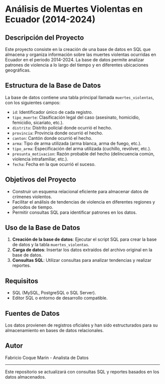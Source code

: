 
# Análisis de Muertes Violentas en Ecuador (2014-2024)

## Descripción del Proyecto
Este proyecto consiste en la creación de una base de datos en SQL que almacena y organiza información sobre las muertes violentas ocurridas en Ecuador en el periodo 2014-2024. La base de datos permite analizar patrones de violencia a lo largo del tiempo y en diferentes ubicaciones geográficas.

## Estructura de la Base de Datos
La base de datos contiene una tabla principal llamada `muertes_violentas`, con los siguientes campos:

- `id`: Identificador único de cada registro.
- `tipo_muerte`: Clasificación legal del caso (asesinato, homicidio, femicidio, sicariato, etc.).
- `distrito`: Distrito policial donde ocurrió el hecho.
- `provincia`: Provincia donde ocurrió el hecho.
- `canton`: Cantón donde ocurrió el hecho.
- `arma`: Tipo de arma utilizada (arma blanca, arma de fuego, etc.).
- `tipo_arma`: Especificación del arma utilizada (cuchillo, revólver, etc.).
- `presunta_motivacion`: Razón probable del hecho (delincuencia común, violencia intrafamiliar, etc.).
- `fecha`: Fecha en la que ocurrió el suceso.

## Objetivos del Proyecto
- Construir un esquema relacional eficiente para almacenar datos de crímenes violentos.
- Facilitar el análisis de tendencias de violencia en diferentes regiones y periodos de tiempo.
- Permitir consultas SQL para identificar patrones en los datos.

## Uso de la Base de Datos
1. **Creación de la base de datos**: Ejecutar el script SQL para crear la base de datos y la tabla `muertes_violentas`.
2. **Carga de datos**: Insertar los datos extraídos del archivo original en la base de datos.
3. **Consultas SQL**: Utilizar consultas para analizar tendencias y realizar reportes.

## Requisitos
- SQL (MySQL, PostgreSQL o SQL Server).
- Editor SQL o entorno de desarrollo compatible.

## Fuentes de Datos
Los datos provienen de registros oficiales y han sido estructurados para su almacenamiento en bases de datos relacionales.

## Autor
Fabricio Coque Marin - Analista de Datos

---
Este repositorio se actualizará con consultas SQL y reportes basados en los datos almacenados.

